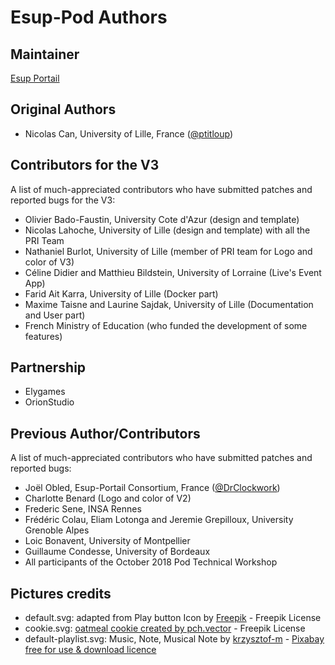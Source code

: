 Esup-Pod Authors
================

Maintainer
----------

 [Esup Portail](https://www.esup-portail.org/)

Original Authors
----------------

* Nicolas Can, University of Lille, France ([@ptitloup](https://github.com/ptitloup))

Contributors for the V3
----------------------------

A list of much-appreciated contributors
who have submitted patches and reported bugs for the V3:

* Olivier Bado-Faustin, University Cote d'Azur (design and template)
* Nicolas Lahoche, University of Lille (design and template) with all the PRI Team
* Nathaniel Burlot, University of Lille (member of PRI team for Logo and color of V3)
* Céline Didier and Matthieu Bildstein, University of Lorraine (Live's Event App)
* Farid Ait Karra, University of Lille (Docker part)
* Maxime Taisne and Laurine Sajdak, University of Lille (Documentation and User part)
* French Ministry of Education (who funded the development of some features)

Partnership
----------------------------

* Elygames
* OrionStudio

Previous Author/Contributors
----------------------------

A list of much-appreciated contributors who have submitted patches and reported bugs:

* Joël Obled, Esup-Portail Consortium, France ([@DrClockwork](https://github.com/DrClockwork))
* Charlotte Benard (Logo and color of V2)
* Frederic Sene, INSA Rennes
* Frédéric Colau, Eliam Lotonga and Jeremie Grepilloux, University Grenoble Alpes
* Loic Bonavent, University of Montpellier
* Guillaume Condesse, University of Bordeaux
* All participants of the October 2018 Pod Technical Workshop

Pictures credits
----------------------------

* default.svg: adapted from Play button Icon
  by [Freepik](https://www.freepik.com/free-vector) - Freepik License
* cookie.svg:
  [oatmeal cookie created by pch.vector](https://www.freepik.com/vectors/logo) - Freepik License
* default-playlist.svg: Music, Note, Musical Note
  by [krzysztof-m](https://pixabay.com/fr/users/1363864/) -
  [Pixabay free for use & download licence](https://pixabay.com/fr/service/terms/)
